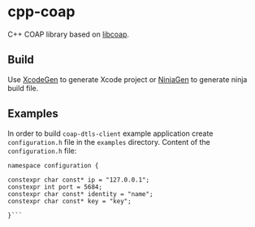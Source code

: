 # cpp-coap

C++ COAP library based on [libcoap](https://libcoap.net).

## Build
Use [XcodeGen](https://github.com/yonaskolb/XcodeGen) to generate Xcode project
or [NinjaGen](https://github.com/Piotr-Brzeski/NinjaGen) to generate ninja build file.

## Examples

In order to build `coap-dtls-client` example application
create `configuration.h` file in the `examples` directory.
Content of the `configuration.h` file:

```
namespace configuration {

constexpr char const* ip = "127.0.0.1";
constexpr int port = 5684;
constexpr char const* identity = "name";
constexpr char const* key = "key";

}```

